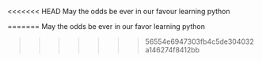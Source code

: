 <<<<<<< HEAD
May the odds be ever in our favour learning python

=======
May the odds be ever in our favor learning python
>>>>>>> 56554e6947303fb4c5de304032a146274f8412bb
